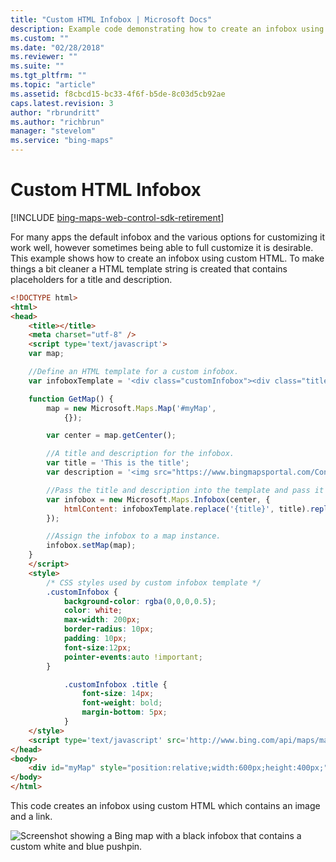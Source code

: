 ```yaml
---
title: "Custom HTML Infobox | Microsoft Docs"
description: Example code demonstrating how to create an infobox using custom HTML template string that contains placeholders for a title and description.
ms.custom: ""
ms.date: "02/28/2018"
ms.reviewer: ""
ms.suite: ""
ms.tgt_pltfrm: ""
ms.topic: "article"
ms.assetid: f8cbcd15-bc33-4f6f-b5de-8c03d5cb92ae
caps.latest.revision: 3
author: "rbrundritt"
ms.author: "richbrun"
manager: "stevelom"
ms.service: "bing-maps"
---
```


# Custom HTML Infobox

[!INCLUDE [bing-maps-web-control-sdk-retirement](../../../includes/bing-maps-web-control-sdk-retirement.md)]

For many apps the default infobox and the various options for customizing it work well, however sometimes being able to full customize it is desirable. This example shows how to create an infobox using custom HTML. To make things a bit cleaner a HTML template string is created that contains placeholders for a title and description. 

```html
<!DOCTYPE html>
<html>
<head>
    <title></title>
    <meta charset="utf-8" />
	<script type='text/javascript'>
    var map;

    //Define an HTML template for a custom infobox.
    var infoboxTemplate = '<div class="customInfobox"><div class="title">{title}</div>{description}</div>';

    function GetMap() {
        map = new Microsoft.Maps.Map('#myMap',
            {});

        var center = map.getCenter();

        //A title and description for the infobox.
        var title = 'This is the title';
        var description = '<img src="https://www.bingmapsportal.com/Content/images/poi_custom.png" align="left" style="margin-right:5px;"/>This is a description with custom html. <a href="http://bing.com/maps" target="_blank">Link</a>';

        //Pass the title and description into the template and pass it into the infobox as an option.
        var infobox = new Microsoft.Maps.Infobox(center, {
            htmlContent: infoboxTemplate.replace('{title}', title).replace('{description}', description)
        });

        //Assign the infobox to a map instance.
        infobox.setMap(map);
    }
    </script>
    <style>
        /* CSS styles used by custom infobox template */
        .customInfobox {
            background-color: rgba(0,0,0,0.5);
            color: white;
            max-width: 200px;
            border-radius: 10px;
            padding: 10px;
            font-size:12px;
            pointer-events:auto !important;
        }

            .customInfobox .title {
                font-size: 14px;
                font-weight: bold;
                margin-bottom: 5px;
            }
    </style>
    <script type='text/javascript' src='http://www.bing.com/api/maps/mapcontrol?callback=GetMap&key=[YOUR_BING_MAPS_KEY]' async defer></script>
</head>
<body>
    <div id="myMap" style="position:relative;width:600px;height:400px;"></div>
</body>
</html>
```

This code creates an infobox using custom HTML which contains an image and a link.

![Screenshot showing a Bing map with a black infobox that contains a custom white and blue pushpin.](../../media/bmv8-custominfoboxexample2.png)
